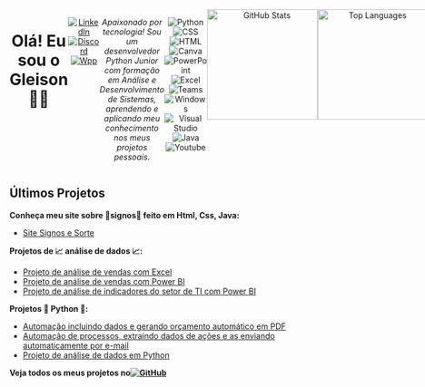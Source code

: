 <div align ="center" style="display: flex;">
<h1> Olá! Eu sou o Gleison 👋🏼</h1>

[![LinkedIn](https://img.shields.io/badge/LinkedIn-0077B5?style=for-the-badge&logo=linkedin&logoColor=white)](https://www.linkedin.com/in/gleisonamorim/)
[![Discord](https://img.shields.io/badge/Discord-7289DA?style=for-the-badge&logo=discord&logoColor=white)](https://discord.gg/h5Nzfp4Z)
[![Wpp](https://img.shields.io/badge/WhatsApp-25D366?style=for-the-badge&logo=whatsapp&logoColor=white)](https://api.whatsapp.com/send/?phone=55016991659459&text&type=phone_number&app_absent=0)

*Apaixonado por tecnologia! Sou um desenvolvedor Python Junior com formação em Análise e Desenvolvimento de Sistemas, aprendendo e aplicando meu conhecimento nos meus projetos pessoais.*
  
<br>
  
![Python](https://img.shields.io/badge/Python-14354C?style=for-the-badge&logo=python&logoColor=white)
![CSS](https://img.shields.io/badge/CSS-239120?style=for-the-badge&logo=css3&logoColor=white)
![HTML](https://img.shields.io/badge/HTML-239120?style=for-the-badge&logo=html5&logoColor=white)
![Canva](https://img.shields.io/badge/Canva-%2300C4CC.svg?style=for-the-badge&logo=Canva&logoColor=white)
![PowerPoint](https://img.shields.io/badge/Microsoft_PowerPoint-B7472A?style=for-the-badge&logo=microsoft-powerpoint&logoColor=white)
![Excel](https://img.shields.io/badge/Microsoft_Excel-217346?style=for-the-badge&logo=microsoft-excel&logoColor=white)
![Teams](https://img.shields.io/badge/Microsoft_Teams-6264A7?style=for-the-badge&logo=microsoft-teams&logoColor=white)
![Windows](https://img.shields.io/badge/Windows-0078D6?style=for-the-badge&logo=windows&logoColor=white)
![Visual Studio](https://img.shields.io/badge/Visual_Studio-5C2D91?style=for-the-badge&logo=visual%20studio&logoColor=white)
![Java](https://img.shields.io/badge/Java-ED8B00?style=for-the-badge&logo=openjdk&logoColor=white)
![Youtube](https://img.shields.io/badge/YouTube-FF0000?style=for-the-badge&logo=youtube&logoColor=white)

  <img height="195em" src="https://github-readme-stats.vercel.app/api?username=gleisonamorim&show_icons=true&theme=chartreuse-dark" alt="GitHub Stats">
  <img height="195em" src="https://github-readme-stats.vercel.app/api/top-langs/?username=gleisonamorim&theme=chartreuse-dark" alt="Top Languages">

</div>

## Últimos Projetos

**Conheça meu site sobre 🌟signos🌟 feito em Html, Css, Java:**
- [Site Signos e Sorte](https://site-signos.vercel.app/)

**Projetos de 📈 análise de dados 📈:**
- [Projeto de análise de vendas com Excel](https://github.com/GleisonAmorim/Projetos-Excel)
- [Projeto de análise de vendas com Power BI](https://github.com/GleisonAmorim/Dash-vendas-PowerBI)
- [Projeto de análise de indicadores do setor de TI com Power BI](https://github.com/GleisonAmorim/Dashboard-AcompanhamentoTI-PowerBi)

**Projetos 🐍 Python 🐍:**
- [Automação incluindo dados e gerando orçamento automático em PDF](https://github.com/GleisonAmorim/Estudos--DevPython--/tree/main/EmpowerData/Aula%201)
- [Automação de processos, extraindo dados de ações e as enviando automaticamente por e-mail](https://github.com/GleisonAmorim/Estudos--DevPython--/tree/main/EmpowerData/Aula%202)
- [Projeto de análise de dados em Python](https://github.com/GleisonAmorim/Estudos--DevPython--/tree/main/EmpowerData/Aula%203)

**Veja todos os meus projetos no[![GitHub](https://img.shields.io/badge/GitHub-100000?style=for-the-badge&logo=github&logoColor=white)](https://github.com/GleisonAmorim?tab=repositories)**
